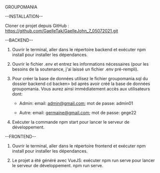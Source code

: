 GROUPOMANIA

--INSTALLATION--

Cloner ce projet depuis GitHub : 
https://github.com/GaelleTak/GaelleJohn_7_05072021.git

--BACKEND--

1. Ouvrir le terminal, aller dans le répertoire backend et exécuter npm install pour installer les dépendances.

2. Ouvrir le fichier .env et entrez les informations nécessaires (pour les besoins de la soutenance, j'ai laissé un fichier .env pré-rempli).

3. Pour créer la base de données utilisez le fichier groupomania.sql du dossier backend cd backen> bd après avoir créé la base de données groupomania.
Vous aurez ainsi immédiatement accès aux utilisateurs dont:
    - Admin:
    email: admin@gmail.com; 
    mot de passe: admin01

    - Autre:
    email: germaine@gmail.com; 
    mot de passe:  gege22

4. Exécuter la commande npm start pour lancer le serveur de développement.

--FRONTEND--

1. Ouvrir le terminal, aller dans le répertoire frontend et exécuter npm install pour installer les dépendances.

2. Le projet a été généré avec VueJS: exécuter npm run serve pour lancer le serveur de développement.
npm run serve.